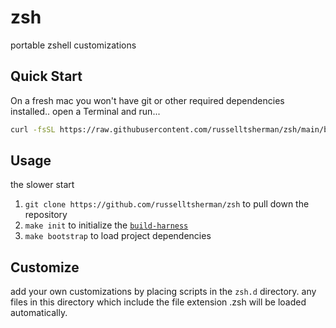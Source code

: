 # zsh

portable zshell customizations

## Quick Start

On a fresh mac you won't have git or other required dependencies installed..
open a Terminal and run...

```sh
curl -fsSL https://raw.githubusercontent.com/russelltsherman/zsh/main/bin/bootstrap | bash
```

## Usage

the slower start

1. `git clone https://github.com/russelltsherman/zsh` to pull down the repository
1. `make init` to initialize the [`build-harness`](https://github.com/opsbot/build-harness/)
1. `make bootstrap` to load project dependencies

## Customize

add your own customizations by placing scripts in the `zsh.d` directory. any files in this directory which include the file extension .zsh will be loaded automatically.
